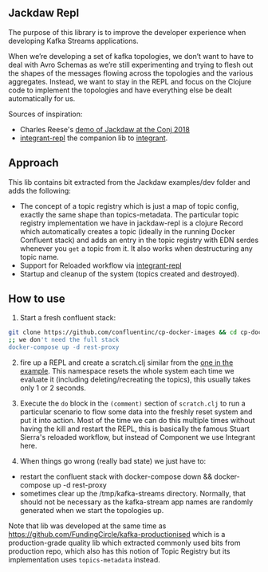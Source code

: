 
## Jackdaw Repl

The purpose of this library is to improve the developer experience when developing Kafka Streams applications.

When we’re developing a set of kafka topologies, we don’t want to have to deal with Avro Schemas as we’re still experimenting and trying to flesh out the shapes of the messages flowing across the topologies and the various aggregates. Instead, we want to stay in the REPL and focus on the Clojure code to implement the topologies and have everything else be dealt automatically for us.

Sources of inspiration:
- Charles Reese's [demo of Jackdaw at the Conj 2018](https://youtu.be/eJFBbwCB6v4)
- [integrant-repl](https://github.com/weavejester/integrant-repl) the companion lib to [integrant](https://github.com/weavejester/integrant).

## Approach

This lib contains bit extracted from the Jackdaw examples/dev folder and adds the following:

- The concept of a topic registry which is just a map of topic config, exactly the same shape than topics-metadata. The particular topic registry implementation we have in jackdaw-repl is a clojure Record which automatically creates a topic (ideally in the running Docker Confluent stack) and adds an entry in the topic registry with EDN serdes whenever you `get` a topic from it. It also works when destructuring any topic name.
- Support for Reloaded workflow via [integrant-repl](https://github.com/weavejester/integrant-repl)
- Startup and cleanup of the system (topics created and destroyed).


## How to use

1. Start a fresh confluent stack:

```bash
git clone https://github.com/confluentinc/cp-docker-images && cd cp-docker-images/examples/cp-all-in-one
;; we don't need the full stack
docker-compose up -d rest-proxy 
```
2. fire up a REPL and create a scratch.clj similar from the [one in the example](jackdaw-repl/blob/master/examples/dev/scratch.clj). This namespace resets the whole system each time we evaluate it (including deleting/recreating the topics), this usually takes only 1 or 2 seconds. 

3. Execute the `do` block in the `(comment)` section of `scratch.clj` to run a particular scenario to flow some data into the freshly reset system and put it into action. Most of the time we can do this multiple times without having the kill and restart the REPL, this is basically the famous Stuart Sierra's reloaded workflow, but instead of Component we use Integrant here.

4. When things go wrong (really bad state) we just have to:
- restart the confluent stack with docker-compose down && docker-compose up -d rest-proxy
- sometimes clear up the /tmp/kafka-streams directory. Normally, that should not be necessary as the kafka-stream app names are randomly generated when we start the topologies up.


Note that lib was developed at the same time as https://github.com/FundingCircle/kafka-productionised which is a production-grade quality lib which extracted commonly used bits from production repo, which also has this notion of Topic Registry but its implementation uses `topics-metadata` instead.
